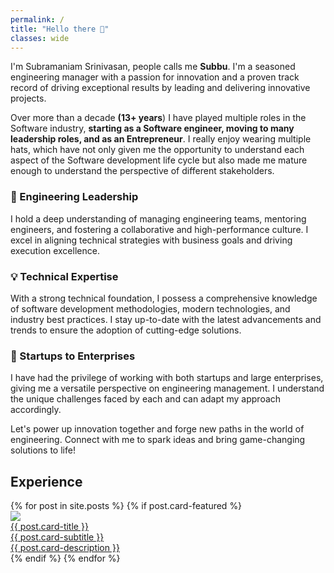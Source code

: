 ```yaml
---
permalink: /
title: "Hello there 👋"
classes: wide
---
```


I'm Subramaniam Srinivasan, people calls me **Subbu**. I'm a seasoned engineering manager with a passion for innovation and a proven track record of driving exceptional results by leading and delivering innovative projects.

Over more than a decade **(13+ years**) I have played multiple roles in the Software industry, **starting as a Software engineer, moving to many leadership roles, and as an Entrepreneur**. I really enjoy wearing multiple hats, which have not only given me the opportunity to understand each aspect of the Software development life cycle but also made me mature enough to understand the perspective of different stakeholders.

### 🚀 Engineering Leadership
I hold a deep understanding of managing engineering teams, mentoring engineers, and fostering a collaborative and high-performance culture. I excel in aligning technical strategies with business goals and driving execution excellence.

### 💡 Technical Expertise
With a strong technical foundation, I possess a comprehensive knowledge of software development methodologies, modern technologies, and industry best practices. I stay up-to-date with the latest advancements and trends to ensure the adoption of cutting-edge solutions.

### 🌱 Startups to Enterprises
I have had the privilege of working with both startups and large enterprises, giving me a versatile perspective on engineering management. I understand the unique challenges faced by each and can adapt my approach accordingly.

Let's power up innovation together and forge new paths in the world of engineering. Connect with me to spark ideas and bring game-changing solutions to life!

## Experience
<div class="card-container">
{% for post in site.posts %}
    {% if post.card-featured %}
        <div class="card">
            <a href="{{ post.url }}">
                <img class="card-img" style="background-color: {{ post.card-bg-color }}" src="{{ post.card-image }}">
                <div class="card-title">{{ post.card-title }}</div>
                <div class="card-subtitle">{{ post.card-subtitle }}</div>
                <div class="card-description">{{ post.card-description }}</div>
            </a>
        </div>
    {% endif %}
{% endfor %}
</div>